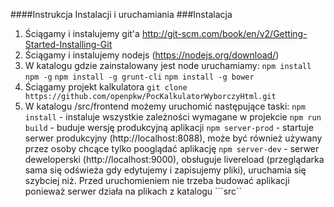 ####Instrukcja Instalacji i uruchamiania
###Instalacja
1. Ściągamy i instalujemy git'a http://git-scm.com/book/en/v2/Getting-Started-Installing-Git
2. Ściągamy i instalujemy nodejs (https://nodejs.org/download/)
3. W katalogu gdzie zainstalowany jest node uruchamiamy:
```npm install npm -g```
```npm install -g grunt-cli```
```npm install -g bower```
4. Ściągamy projekt kalkulatora ```git clone https://github.com/openpkw/PocKalkulatorWyborczyHtml.git```
5. W katalogu /src/frontend możemy uruchomić następujące taski:
```npm install``` - instaluje wszystkie zależności wymagane w projekcie
```npm run build``` - buduje wersję produkcyjną aplikacji
```npm server-prod``` - startuje serwer produkcyjny (http://localhost:8088), może być również używany przez osoby chcące tylko pooglądać aplikację
```npm server-dev``` - serwer deweloperski (http://localhost:9000), obsługuje livereload (przeglądarka sama się odświeża gdy edytujemy i zapisujemy pliki), uruchamia się szybciej niż. Przed uruchomieniem nie trzeba budować aplikacji ponieważ serwer działa na plikach z katalogu ```src``
